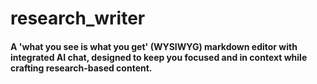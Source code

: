 # research_writer

#### A 'what you see is what you get' (WYSIWYG) markdown editor with integrated AI chat, designed to keep you focused and in context while crafting research-based content.
